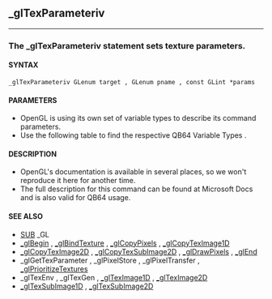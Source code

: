 ## _glTexParameteriv
---

### The _glTexParameteriv statement sets texture parameters.

#### SYNTAX

`_glTexParameteriv GLenum target , GLenum pname , const GLint *params`

#### PARAMETERS
* OpenGL is using its own set of variable types to describe its command parameters.
* Use the following table to find the respective QB64 Variable Types .


#### DESCRIPTION
* OpenGL's documentation is available in several places, so we won't reproduce it here for another time.
* The full description for this command can be found at Microsoft Docs and is also valid for QB64 usage.


#### SEE ALSO
* [SUB](./SUB.md) _GL
* [_glBegin](./_glBegin.md) , [_glBindTexture](./_glBindTexture.md) , [_glCopyPixels](./_glCopyPixels.md) , [_glCopyTexImage1D](./_glCopyTexImage1D.md)
* [_glCopyTexImage2D](./_glCopyTexImage2D.md) , [_glCopyTexSubImage2D](./_glCopyTexSubImage2D.md) , [_glDrawPixels](./_glDrawPixels.md) , [_glEnd](./_glEnd.md)
* _glGetTexParameter , _glPixelStore , _glPixelTransfer , [_glPrioritizeTextures](./_glPrioritizeTextures.md)
* _glTexEnv , _glTexGen , [_glTexImage1D](./_glTexImage1D.md) , [_glTexImage2D](./_glTexImage2D.md)
* [_glTexSubImage1D](./_glTexSubImage1D.md) , [_glTexSubImage2D](./_glTexSubImage2D.md)
